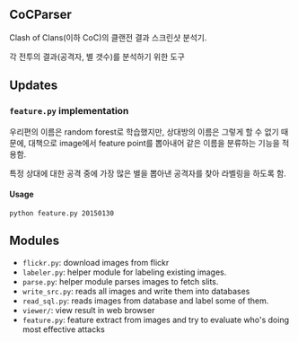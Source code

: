 CoCParser
---------

Clash of Clans(이하 CoC)의 클랜전 결과 스크린샷 분석기.

각 전투의 결과(공격자, 별 갯수)를 분석하기 위한 도구

## Updates

### `feature.py` implementation

우리편의 이름은 random forest로 학습했지만, 상대방의 이름은 그렇게 할 수 없기 때문에, 대책으로 image에서 feature point를 뽑아내어 같은 이름을 분류하는 기능을 적용함.

특정 상대에 대한 공격 중에 가장 많은 별을 뽑아낸 공격자를 찾아 라벨링을 하도록 함.

#### Usage

```
python feature.py 20150130
```

## Modules

* `flickr.py`: download images from flickr
* `labeler.py`: helper module for labeling existing images.
* `parse.py`: helper module parses images to fetch slits.
* `write_src.py`: reads all images and write them into databases
* `read_sql.py`: reads images from database and label some of them.
* `viewer/`: view result in web browser
* `feature.py`: feature extract from images and try to evaluate who's doing most effective attacks
